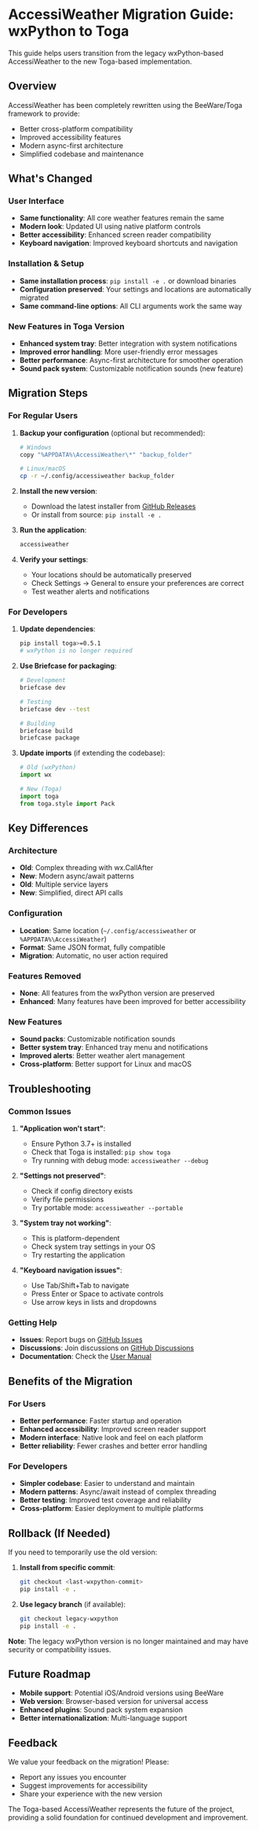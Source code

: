 # AccessiWeather Migration Guide: wxPython to Toga

This guide helps users transition from the legacy wxPython-based AccessiWeather to the new Toga-based implementation.

## Overview

AccessiWeather has been completely rewritten using the BeeWare/Toga framework to provide:
- Better cross-platform compatibility
- Improved accessibility features
- Modern async-first architecture
- Simplified codebase and maintenance

## What's Changed

### User Interface
- **Same functionality**: All core weather features remain the same
- **Modern look**: Updated UI using native platform controls
- **Better accessibility**: Enhanced screen reader compatibility
- **Keyboard navigation**: Improved keyboard shortcuts and navigation

### Installation & Setup
- **Same installation process**: `pip install -e .` or download binaries
- **Configuration preserved**: Your settings and locations are automatically migrated
- **Same command-line options**: All CLI arguments work the same way

### New Features in Toga Version
- **Enhanced system tray**: Better integration with system notifications
- **Improved error handling**: More user-friendly error messages
- **Better performance**: Async-first architecture for smoother operation
- **Sound pack system**: Customizable notification sounds (new feature)

## Migration Steps

### For Regular Users

1. **Backup your configuration** (optional but recommended):
   ```bash
   # Windows
   copy "%APPDATA%\AccessiWeather\*" "backup_folder"

   # Linux/macOS
   cp -r ~/.config/accessiweather backup_folder
   ```

2. **Install the new version**:
   - Download the latest installer from [GitHub Releases](https://github.com/Orinks/AccessiWeather/releases)
   - Or install from source: `pip install -e .`

3. **Run the application**:
   ```bash
   accessiweather
   ```

4. **Verify your settings**:
   - Your locations should be automatically preserved
   - Check Settings → General to ensure your preferences are correct
   - Test weather alerts and notifications

### For Developers

1. **Update dependencies**:
   ```bash
   pip install toga>=0.5.1
   # wxPython is no longer required
   ```

2. **Use Briefcase for packaging**:
   ```bash
   # Development
   briefcase dev

   # Testing
   briefcase dev --test

   # Building
   briefcase build
   briefcase package
   ```

3. **Update imports** (if extending the codebase):
   ```python
   # Old (wxPython)
   import wx

   # New (Toga)
   import toga
   from toga.style import Pack
   ```

## Key Differences

### Architecture
- **Old**: Complex threading with wx.CallAfter
- **New**: Modern async/await patterns
- **Old**: Multiple service layers
- **New**: Simplified, direct API calls

### Configuration
- **Location**: Same location (`~/.config/accessiweather` or `%APPDATA%\AccessiWeather`)
- **Format**: Same JSON format, fully compatible
- **Migration**: Automatic, no user action required

### Features Removed
- **None**: All features from the wxPython version are preserved
- **Enhanced**: Many features have been improved for better accessibility

### New Features
- **Sound packs**: Customizable notification sounds
- **Better system tray**: Enhanced tray menu and notifications
- **Improved alerts**: Better weather alert management
- **Cross-platform**: Better support for Linux and macOS

## Troubleshooting

### Common Issues

1. **"Application won't start"**:
   - Ensure Python 3.7+ is installed
   - Check that Toga is installed: `pip show toga`
   - Try running with debug mode: `accessiweather --debug`

2. **"Settings not preserved"**:
   - Check if config directory exists
   - Verify file permissions
   - Try portable mode: `accessiweather --portable`

3. **"System tray not working"**:
   - This is platform-dependent
   - Check system tray settings in your OS
   - Try restarting the application

4. **"Keyboard navigation issues"**:
   - Use Tab/Shift+Tab to navigate
   - Press Enter or Space to activate controls
   - Use arrow keys in lists and dropdowns

### Getting Help

- **Issues**: Report bugs on [GitHub Issues](https://github.com/Orinks/AccessiWeather/issues)
- **Discussions**: Join discussions on [GitHub Discussions](https://github.com/Orinks/AccessiWeather/discussions)
- **Documentation**: Check the [User Manual](user_manual.md)

## Benefits of the Migration

### For Users
- **Better performance**: Faster startup and operation
- **Enhanced accessibility**: Improved screen reader support
- **Modern interface**: Native look and feel on each platform
- **Better reliability**: Fewer crashes and better error handling

### For Developers
- **Simpler codebase**: Easier to understand and maintain
- **Modern patterns**: Async/await instead of complex threading
- **Better testing**: Improved test coverage and reliability
- **Cross-platform**: Easier deployment to multiple platforms

## Rollback (If Needed)

If you need to temporarily use the old version:

1. **Install from specific commit**:
   ```bash
   git checkout <last-wxpython-commit>
   pip install -e .
   ```

2. **Use legacy branch** (if available):
   ```bash
   git checkout legacy-wxpython
   pip install -e .
   ```

**Note**: The legacy wxPython version is no longer maintained and may have security or compatibility issues.

## Future Roadmap

- **Mobile support**: Potential iOS/Android versions using BeeWare
- **Web version**: Browser-based version for universal access
- **Enhanced plugins**: Sound pack system expansion
- **Better internationalization**: Multi-language support

## Feedback

We value your feedback on the migration! Please:
- Report any issues you encounter
- Suggest improvements for accessibility
- Share your experience with the new version

The Toga-based AccessiWeather represents the future of the project, providing a solid foundation for continued development and improvement.
